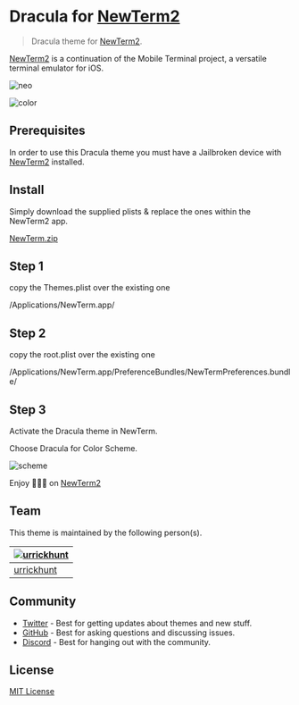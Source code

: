 # Dracula for [NewTerm2](https://chariz.com/get/newterm)

>Dracula theme for [NewTerm2](https://chariz.com/get/newterm).

[NewTerm2](https://chariz.com/get/newterm) is a continuation of the Mobile Terminal project, a versatile terminal emulator for iOS.

![neo](https://user-images.githubusercontent.com/96319944/233093963-fb48f849-b715-444a-944f-f2f11abe4376.jpeg)

![color](https://user-images.githubusercontent.com/96319944/233093988-f7a80bd2-4733-499c-9d84-751d4e0edda0.jpeg)

## Prerequisites

In order to use this Dracula theme you must have a Jailbroken device with [NewTerm2](https://chariz.com/get/newterm) installed.

## Install

Simply download the supplied plists & replace the ones within the NewTerm2 app.

[NewTerm.zip](https://github.com/dracula/newterm2/files/11355279/NewTerm.zip)

## Step 1

copy the Themes.plist over the existing one 

/Applications/NewTerm.app/

## Step 2

copy the root.plist over the existing one 

/Applications/NewTerm.app/PreferenceBundles/NewTermPreferences.bundle/

## Step 3

Activate the Dracula theme in NewTerm.

Choose Dracula for Color Scheme.

![scheme](https://user-images.githubusercontent.com/96319944/233152962-a6cbe453-1e08-4e74-9683-3d8119e5962c.jpeg)

Enjoy 🧛🏻‍♂️ on [NewTerm2](https://chariz.com/get/newterm)

## Team

This theme is maintained by the following person(s).

| [![urrickhunt](https://github.com/urrickhunt.png?size=100)](https://github.com/urrickhunt)|
| ----------------------------------------------------------------------------------------- |
| [urrickhunt](https://github.com/urrickhunt)                                               |

## Community

- [Twitter](https://twitter.com/draculatheme) - Best for getting updates about themes and new stuff.
- [GitHub](https://github.com/dracula/dracula-theme/discussions) - Best for asking questions and discussing issues.
- [Discord](https://draculatheme.com/discord-invite) - Best for hanging out with the community.

## License

[MIT License](./LICENSE)
